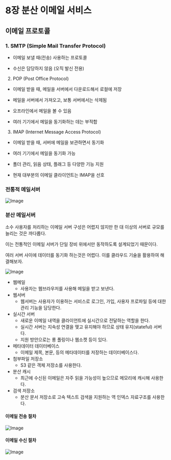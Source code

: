 # 8장 분산 이메일 서비스


## 이메일 프로토콜

### 1. SMTP (Simple Mail Transfer Protocol)

- 이메일 보낼 때(전송) 사용하는 프로토콜

- 수신은 담당하지 않음 (오직 발신 전용)

2. POP (Post Office Protocol)

- 이메일 받을 때, 메일을 서버에서 다운로드해서 로컬에 저장

- 메일을 서버에서 가져오고, 보통 서버에서는 삭제됨

- 오프라인에서 메일을 볼 수 있음

- 여러 기기에서 메일을 동기화하는 데는 부적합

3. IMAP (Internet Message Access Protocol)
   
- 이메일 받을 때, 서버에 메일을 보관하면서 동기화

- 여러 기기에서 메일을 동기화 가능

- 폴더 관리, 읽음 상태, 플래그 등 다양한 기능 지원

- 현재 대부분의 이메일 클라이언트는 IMAP을 선호

### 전통적 메일서버

![Image](https://github.com/user-attachments/assets/e47cc365-7075-436b-8446-1aafc5b0989c)

### 분산 메일서버

소수 사용자를 처리하는 이메일 서버 구성은 어렵지 않지만 한 대 이상의 서버로 규모를 늘리는 것은 까다롭다.

이는 전통적인 이메일 서버가 단일 장비 위에서만 동작하도록 설계되었기 때문이다.

여러 서버 사이에 데이터를 동기화 하는것은 어렵다. 이를 클라우드 기술을 활용하여 해결해보자.

![Image](https://github.com/user-attachments/assets/e085129b-66b0-4f62-b783-4cb5d16f3382)

- 웹메일 
  - 사용자는 웹브라우저를 사용해 메일을 받고 보낸다.
- 웹서버 
  - 웹서버는 사용자가 이용하는 서비스로 로그인, 가입, 사용자 프로파일 등에 대한 관리 기능을 담당한다.
- 실시간 서버 
  - 새로운 이메일 내역을 클라이언트에 실시간으로 전달하는 역할을 한다.
  - 실시간 서버는 지속성 연결을 맺고 유지해야 하므로 상태 유지(stateful) 서버다.
  - 지원 방안으로는 롱 폴링이나 웹소켓 등이 있다.
- 메타데이터 데이터베이스
  - 이메일 제목, 본문, 등의 메타데이터를 저장하는 데이터베이스다.
- 첨부파일 저장소
  - S3 같은 객체 저장소를 사용한다.
- 분산 캐시
  - 최근에 수신된 이메일은 자주 읽을 가능성이 높으므로 메모리에 캐시해 사용한다.
- 검색 저장소
  - 분산 문서 저장소로 고속 텍스트 검색을 지원하는 역 인덱스 자료구조를 사용한다.

#### 이메일 전송 절차

![Image](https://github.com/user-attachments/assets/79571cca-913a-4595-b74f-d04a0f160714)

#### 이메일 수신 절차

![Image](https://github.com/user-attachments/assets/80935767-d0fd-4d2c-a315-1ebe739b3ab6)


